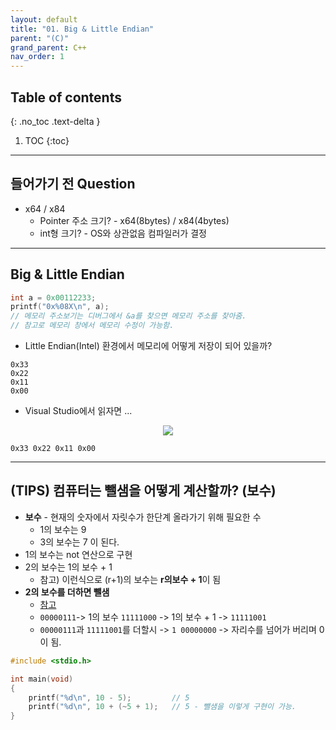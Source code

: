 ```yaml
---
layout: default
title: "01. Big & Little Endian"
parent: "(C)"
grand_parent: C++
nav_order: 1
---
```


## Table of contents
{: .no_toc .text-delta }

1. TOC
{:toc}

---

## 들어가기 전 Question

* x64 / x84
    * Pointer 주소 크기? - x64(8bytes) / x84(4bytes)
    * int형 크기? - OS와 상관없음 컴파일러가 결정

---

## Big & Little Endian

```cpp
int a = 0x00112233;
printf("0x%08X\n", a);
// 메모리 주소보기는 디버그에서 &a를 찾으면 메모리 주소를 찾아줌.
// 참고로 메모리 창에서 메모리 수정이 가능함.
```

* Little Endian(Intel) 환경에서 메모리에 어떻게 저장이 되어 있을까?

```
0x33
0x22
0x11
0x00
```

* Visual Studio에서 읽자면 ...

<p align="center">
  <img src="https://taehyungs-programming-blog.github.io/blog/assets/images/cpp/c/c-1-1.png"/>
</p>

```
0x33 0x22 0x11 0x00
```

---

## (TIPS) 컴퓨터는 뺄샘을 어떻게 계산할까? (보수)

* **보수** - 현재의 숫자에서 자릿수가 한단계 올라가기 위해 필요한 수
    * 1의 보수는 9
    * 3의 보수는 7 이 된다.
* 1의 보수는 not 연산으로 구현
* 2의 보수는 1의 보수 + 1
    * 참고) 이런식으로 (r+1)의 보수는 **r의보수 + 1**이 됨
* **2의 보수를 더하면 뺄샘**
    * [참고](https://coding-factory.tistory.com/653)
    * `00000111`-> 1의 보수 `11111000` -> 1의 보수 + 1 -> `11111001`
    * `00000111`과 `11111001`를 더할시 -> `1 00000000` -> 자리수를 넘어가 버리며 0이 됨.

```cpp
#include <stdio.h>

int main(void)
{
    printf("%d\n", 10 - 5);         // 5
    printf("%d\n", 10 + (~5 + 1);   // 5 - 뺄샘을 이렇게 구현이 가능.
}
```